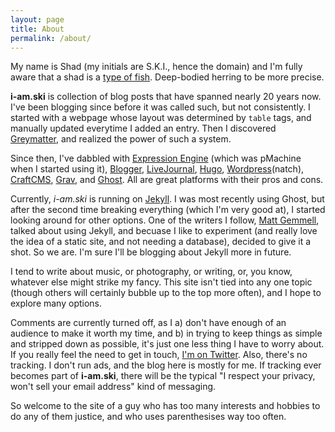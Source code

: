 ```yaml
---
layout: page
title: About
permalink: /about/
---
```



My name is Shad (my initials are S.K.I., hence the domain) and I'm fully aware that a shad is a [type of fish](https://en.wikipedia.org/wiki/American_shad). Deep-bodied herring to be more precise.

**i-am.ski** is collection of blog posts that have spanned nearly 20 years now. I've been blogging since before it was called such, but not consistently. I started with a webpage whose layout was determined by `table` tags, and manually updated everytime I added an entry. Then I discovered [Greymatter](https://en.wikipedia.org/wiki/Greymatter_(software)), and realized the power of such a system.

Since then, I've dabbled with [Expression Engine](https://expressionengine.com/) (which was pMachine when I started using it), [Blogger](https://www.blogger.com/), [LiveJournal](https://livejournal.com), [Hugo](https://gohugo.io/), [Wordpress](https://www.wordpress.com)(natch), [CraftCMS](https://craftcms.com), [Grav](https://getgrav.org/), and [Ghost](https://ghost.org/). All are great platforms with their pros and cons.

Currently, _i-am.ski_ is running on [Jekyll](https://jekyllrb.com). I was most recently using Ghost, but after the second time breaking everything (which I'm very good at), I started looking around for other options. One of the writers I follow, [Matt Gemmell](https://mattgemmell.com), talked about using Jekyll, and becuase I like to experiment (and really love the idea of a static site, and not needing a database), decided to give it a shot. So we are. I'm sure I'll be blogging about Jekyll more in future.

I tend to write about music, or photography, or writing, or, you know, whatever else might strike my fancy. This site isn't tied into any one topic (though others will certainly bubble up to the top more often), and I hope to explore many options.

Comments are currently turned off, as I a) don't have enough of an audience to make it worth my time, and b) in trying to keep things as simple and stripped down as possible, it's just one less thing I have to worry about. If you really feel the need to get in touch, [I'm on Twitter](https://www.twitter.com/helbnt). Also, there's no tracking. I don't run ads, and the blog here is mostly for me. If tracking ever becomes part of **i-am.ski**, there will be the typical "I respect your privacy, won't sell your email address" kind of messaging.

So welcome to the site of a guy who has too many interests and hobbies to do any of them justice, and who uses parenthesises way too often.
